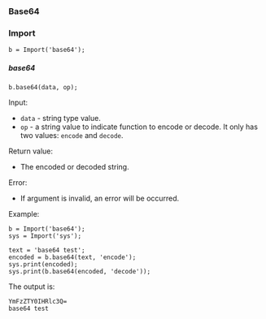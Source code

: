 ### Base64



### Import

```
b = Import('base64');
```



##### base64

```
b.base64(data, op);
```

Input:

- `data` - string type value.
- `op` - a string value to indicate function to encode or decode. It only has two values: `encode` and `decode`.

Return value:

- The encoded or decoded string.

Error:

- If argument is invalid, an error will be occurred.

Example:

```
b = Import('base64');
sys = Import('sys');

text = 'base64 test';
encoded = b.base64(text, 'encode');
sys.print(encoded);
sys.print(b.base64(encoded, 'decode'));
```

The output is:

```
YmFzZTY0IHRlc3Q=
base64 test
```

